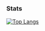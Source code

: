 ### Stats

[![Top Langs](https://github-readme-stats.vercel.app/api/top-langs/?username=kpresseaustlaurent)](https://github.com/anuraghazra/github-readme-stats)
